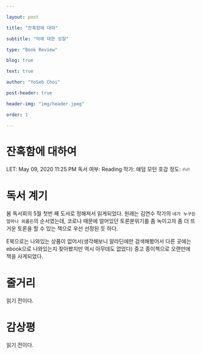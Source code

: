 ```yaml
---

layout: post

title: "잔혹함에 대하"

subtitle: "악에 대한 성찰"

type: "Book Review"

blog: true

text: true

author: "YoSeb Choi"

post-header: true

header-img: "img/header.jpeg"

order: 1

---
```


# 잔혹함에 대하여

LET: May 09, 2020 11:25 PM
독서 여부: Reading
작가: 애덤 모턴
호감 정도: 🔥🔥

# 독서 계기

봄 독서회의 5월 첫번 째 도서로 정해져서 읽게되었다. 원래는 김연수 작가의 `네가 누구든 얼마나 외롭든`의 순서였는데, 코로나 때문에 얼어있던 토론분위기를 좀 녹이고자 좀 더 뜨거운 토론을 할 수 있는 책으로 우선 선정된 듯 하다.

E북으로는 나와있는 상품이 없어서(생각해보니 알라딘에만 검색해봤어서 다른 곳에는 ebook으로 나와있는지 찾아봤지만 역시 아무데도 없었다) 중고 종이책으로 오랜만에 책을 사게되었다.

# 줄거리

읽기 전이다.

# 감상평

읽기 전이다.